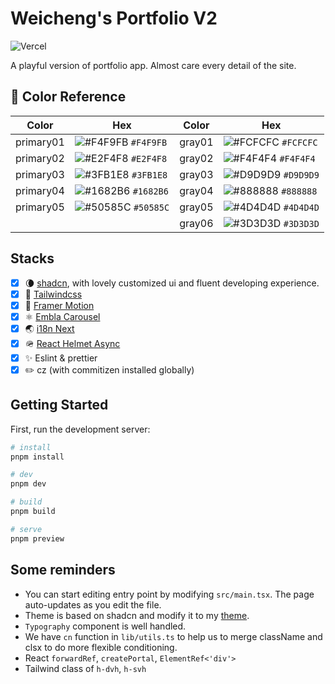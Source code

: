 # Weicheng's Portfolio V2

![Vercel](https://vercelbadge.vercel.app/api/weicheng2138/weicheng-portfolio)

A playful version of portfolio app. Almost care every detail of the site.

## 🎨 Color Reference

| Color     | Hex                                                                | Color  | Hex                                                                |
| --------- | ------------------------------------------------------------------ | ------ | ------------------------------------------------------------------ |
| primary01 | ![#F4F9FB](https://via.placeholder.com/10/F4F9FB?text=+) `#F4F9FB` | gray01 | ![#FCFCFC](https://via.placeholder.com/10/FCFCFC?text=+) `#FCFCFC` |
| primary02 | ![#E2F4F8](https://via.placeholder.com/10/E2F4F8?text=+) `#E2F4F8` | gray02 | ![#F4F4F4](https://via.placeholder.com/10/F4F4F4?text=+) `#F4F4F4` |
| primary03 | ![#3FB1E8](https://via.placeholder.com/10/3FB1E8?text=+) `#3FB1E8` | gray03 | ![#D9D9D9](https://via.placeholder.com/10/D9D9D9?text=+) `#D9D9D9` |
| primary04 | ![#1682B6](https://via.placeholder.com/10/1682B6?text=+) `#1682B6` | gray04 | ![#888888](https://via.placeholder.com/10/888888?text=+) `#888888` |
| primary05 | ![#50585C](https://via.placeholder.com/10/50585C?text=+) `#50585C` | gray05 | ![#4D4D4D](https://via.placeholder.com/10/4D4D4D?text=+) `#4D4D4D` |
|           |                                                                    | gray06 | ![#3D3D3D](https://via.placeholder.com/10/3D3D3D?text=+) `#3D3D3D` |

## Stacks

- [x] 🌘 [shadcn](https://ui.shadcn.com/), with lovely customized ui and fluent developing experience.
- [x] 🌊 [Tailwindcss](https://tailwindcss.com/)
- [x] 👾 [Framer Motion](https://www.framer.com/motion/)
- [x] ⚛️ [Embla Carousel](https://www.embla-carousel.com/)
- [x] 🌏 [i18n Next](https://react.i18next.com/)
- [x] 🪖 [React Helmet Async](https://github.com/staylor/react-helmet-async#readme)
- [x] ✨ Eslint & prettier
- [x] ✏️ cz (with commitizen installed globally)

## Getting Started

First, run the development server:

```bash
# install
pnpm install

# dev
pnpm dev

# build
pnpm build

# serve
pnpm preview
```

## Some reminders

- You can start editing entry point by modifying `src/main.tsx`. The page auto-updates as you edit the file.
- Theme is based on shadcn and modify it to my [theme](https://ui.shadcn.com/themes).
- `Typography` component is well handled.
- We have `cn` function in `lib/utils.ts` to help us to merge className and clsx to do more flexible conditioning.
- React `forwardRef`, `createPortal`, `ElementRef<'div'>`
- Tailwind class of `h-dvh`, `h-svh`
